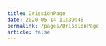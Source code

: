 ```yaml
---
title: DrissionPage
date: 2020-05-14 11:39:45
permalink: /pages/DrissionPage
article: false
---
```

